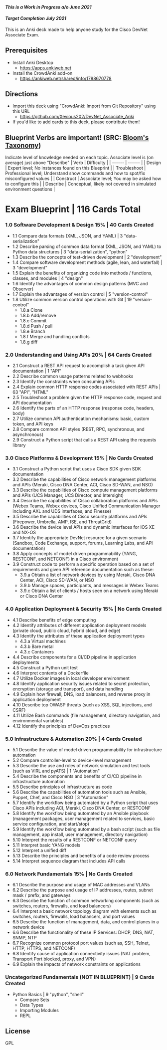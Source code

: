 #### _This is a Work in Progress a/o June 2021_
#### _Target Completion July 2021_
This is an Anki deck made to help anyone study for the Cisco DevNet Associate Exam.

## Prerequisites
- Install Anki Desktop
  - https://apps.ankiweb.net
- Install the CrowdAnki add-on
  - https://ankiweb.net/shared/info/1788670778

## Directions
- Import this deck using "CrowdAnki: Import from Git Repository" using this URL
  - https://github.com/Xevious202/DevNet_Associate_Anki
- If you'd like to add cards to this deck, please contribute them!
## Blueprint Verbs are important! (SRC: [Bloom's Taxonomy])
Indicate level of knowledge needed on each topic. Associate level is (on average) just above "Describe"
| Verb | Difficulty |
| ------ | ------ |
| Design | Expert level; No instances found on this Blueprint |
| Troubleshoot | Professional level; Understand show commands and how to spot/fix misconfigured values |
| Construct | Associate level; You may be asked how to configure this |
| Describe | Conceptual, likely not covered in simulated environment questions |

# Exam Blueprint | 116 Cards Total
### 1.0 Software Development & Design 15% | 40 Cards Created
- 1.1 Compare data formats (XML, JSON, and YAML) | 3 "data-serialization"
- 1.2 Describe parsing of common data format (XML, JSON, and YAML) to Python data structures | 3 "data-serialization", "python"
- 1.3 Describe the concepts of test-driven development | 2 "development"
- 1.4 Compare software development methods (agile, lean, and waterfall) | 3 "development"
- 1.5 Explain the benefits of organizing code into methods / functions, classes, and modules | 4 "design"
- 1.6 Identify the advantages of common design patterns (MVC and Observer)
- 1.7 Explain the advantages of version control | 5 "version-control"
- 1.8 Utilize common version control operations with Git | 19 "version-control"
  - 1.8.a Clone
  - 1.8.b Add/remove
  - 1.8.c Commit
  - 1.8.d Push / pull
  - 1.8.e Branch
  - 1.8.f Merge and handling conflicts
  - 1.8.g diff

### 2.0 Understanding and Using APIs 20% | 64 Cards Created
- 2.1 Construct a REST API request to accomplish a task given API documentation | 1 "API"
- 2.2 Describe common usage patterns related to webhooks
- 2.3 Identify the constraints when consuming APIs
- 2.4 Explain common HTTP response codes associated with REST APIs | 63 "API", "HTML"
- 2.5 Troubleshoot a problem given the HTTP response code, request and API documentation
- 2.6 Identify the parts of an HTTP response (response code, headers, body)
- 2.7 Utilize common API authentication mechanisms: basic, custom token, and API keys
- 2.8 Compare common API styles (REST, RPC, synchronous, and asynchronous)
- 2.9 Construct a Python script that calls a REST API using the requests library

### 3.0 Cisco Platforms & Development 15% | No Cards Created
- 3.1 Construct a Python script that uses a Cisco SDK given SDK documentation
- 3.2 Describe the capabilities of Cisco network management platforms and APIs (Meraki, Cisco DNA Center, ACI, Cisco SD-WAN, and NSO)
- 3.3 Describe the capabilities of Cisco compute management platforms and APIs (UCS Manager, UCS Director, and Intersight)
- 3.4 Describe the capabilities of Cisco collaboration platforms and APIs (Webex Teams, Webex devices, Cisco Unified Communication Manager including AXL and UDS interfaces, and Finesse)
- 3.5 Describe the capabilities of Cisco security platforms and APIs (Firepower, Umbrella, AMP, ISE, and ThreatGrid)
- 3.6 Describe the device level APIs and dynamic interfaces for IOS XE and NX-OS
- 3.7 Identify the appropriate DevNet resource for a given scenario (Sandbox, Code Exchange, support, forums, Learning Labs, and API documentation)
- 3.8 Apply concepts of model driven programmability (YANG, RESTCONF, and NETCONF) in a Cisco environment
- 3.9 Construct code to perform a specific operation based on a set of requirements and given API reference documentation such as these:
  - 3.9.a Obtain a list of network devices by using Meraki, Cisco DNA Center, ACI, Cisco SD-WAN, or NSO
  - 3.9.b Manage spaces, participants, and messages in Webex Teams
  - 3.9.c Obtain a list of clients / hosts seen on a network using Meraki or Cisco DNA Center

### 4.0 Application Deployment & Security 15% | No Cards Created
- 4.1 Describe benefits of edge computing
- 4.2 Identify attributes of different application deployment models (private cloud, public cloud, hybrid cloud, and edge)
- 4.3 Identify the attributes of these application deployment types
  - 4.3.a Virtual machines
  - 4.3.b Bare metal
  - 4.3.c Containers
- 4.4 Describe components for a CI/CD pipeline in application deployments
- 4.5 Construct a Python unit test
- 4.6 Interpret contents of a Dockerfile
- 4.7 Utilize Docker images in local developer environment
- 4.8 Identify application security issues related to secret protection, encryption (storage and transport), and data handling
- 4.9 Explain how firewall, DNS, load balancers, and reverse proxy in application deployment
- 4.10 Describe top OWASP threats (such as XSS, SQL injections, and CSRF)
- 4.11 Utilize Bash commands (file management, directory navigation, and environmental variables)
- 4.12 Identify the principles of DevOps practices

### 5.0 Infrastructure & Automation 20% | 4 Cards Created
- 5.1 Describe the value of model driven programmability for infrastructure automation
- 5.2 Compare controller-level to device-level management
- 5.3 Describe the use and roles of network simulation and test tools (such as VIRL and pyATS) | 1 "Automation"
- 5.4 Describe the components and benefits of CI/CD pipeline in infrastructure automation
- 5.5 Describe principles of infrastructure as code
- 5.6 Describe the capabilities of automation tools such as Ansible, Puppet, Chef, and Cisco NSO | 3 "Automation"
- 5.7 Identify the workflow being automated by a Python script that uses Cisco APIs including ACI, Meraki, Cisco DNA Center, or RESTCONF
- 5.8 Identify the workflow being automated by an Ansible playbook (management packages, user management related to services, basic service configuration, and start/stop)
- 5.9 Identify the workflow being automated by a bash script (such as file management, app install, user management, directory navigation)
- 5.10 Interpret the results of a RESTCONF or NETCONF query
- 5.11 Interpret basic YANG models
- 5.12 Interpret a unified diff
- 5.13 Describe the principles and benefits of a code review process
- 5.14 Interpret sequence diagram that includes API calls

### 6.0 Network Fundamentals 15% | No Cards Created
- 6.1 Describe the purpose and usage of MAC addresses and VLANs
- 6.2 Describe the purpose and usage of IP addresses, routes, subnet mask / prefix, and gateways
- 6.3 Describe the function of common networking components (such as switches, routers, firewalls, and load balancers)
- 6.4 Interpret a basic network topology diagram with elements such as switches, routers, firewalls, load balancers, and port values
- 6.5 Describe the function of management, data, and control planes in a network device
- 6.6 Describe the functionality of these IP Services: DHCP, DNS, NAT, SNMP, NTP
- 6.7 Recognize common protocol port values (such as, SSH, Telnet, HTTP, HTTPS, and NETCONF)
- 6.8 Identify cause of application connectivity issues (NAT problem, Transport Port blocked, proxy, and VPN)
- 6.9 Explain the impacts of network constraints on applications

### Uncategorized Fundamentals (NOT IN BLUEPRINT) | 9 Cards Created
- Python Basics | 9 "python", "shell"
  - Compare Sets
  - Data Types
  - Importing Modules
  - REPL

## License

GPL

[//]: # (These are reference links used in the body of this note and get stripped out when the markdown processor does its job. There is no need to format nicely because it shouldn't be seen. Thanks Dillinger.io and SO - http://stackoverflow.com/questions/4823468/store-comments-in-markdown-syntax)

  [Bloom's Taxonomy]: <http://www.fresnostate.edu/academics/oie/documents/assesments/Blooms%20Level.pdf>
